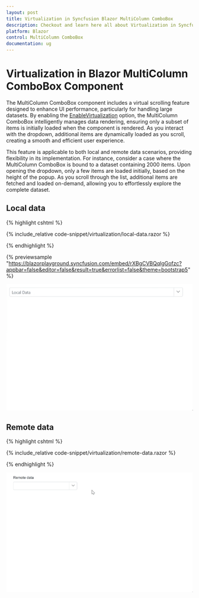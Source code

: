 ```yaml
---
layout: post
title: Virtualization in Syncfusion Blazor MultiColumn ComboBox
description: Checkout and learn here all about Virtualization in Syncfusion Blazor MultiColumn ComboBox component and much more.
platform: Blazor
control: MultiColumn ComboBox
documentation: ug
---
```


# Virtualization in Blazor MultiColumn ComboBox Component

The MultiColumn ComboBox component includes a virtual scrolling feature designed to enhance UI performance, particularly for handling large datasets. By enabling the [EnableVirtualization](https://help.syncfusion.com/cr/blazor/Syncfusion.Blazor.DropDowns.SfDropDownList-2.html#Syncfusion_Blazor_DropDowns_SfDropDownList_2_EnableVirtualization) option, the MultiColumn ComboBox intelligently manages data rendering, ensuring only a subset of items is initially loaded when the component is rendered. As you interact with the dropdown, additional items are dynamically loaded as you scroll, creating a smooth and efficient user experience.

This feature is applicable to both local and remote data scenarios, providing flexibility in its implementation. For instance, consider a case where the MultiColumn ComboBox is bound to a dataset containing 2000 items. Upon opening the dropdown, only a few items are loaded initially, based on the height of the popup. As you scroll through the list, additional items are fetched and loaded on-demand, allowing you to effortlessly explore the complete dataset.

## Local data

{% highlight cshtml %}

{% include_relative code-snippet/virtualization/local-data.razor %}

{% endhighlight %}

{% previewsample "https://blazorplayground.syncfusion.com/embed/rXBgCVBQqlgGofzc?appbar=false&editor=false&result=true&errorlist=false&theme=bootstrap5" %}

![Blazor MultiColumn ComboBox with virtualization](./images/blazor_multicolumn_combobox_virtualization.gif)

## Remote data

{% highlight cshtml %}

{% include_relative code-snippet/virtualization/remote-data.razor %}

{% endhighlight %}

![Blazor MultiColumn ComboBox with virtualization](./images/blazor_multicolumn_combobox_remote-data-virtualization.gif)